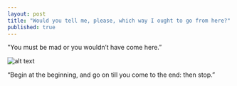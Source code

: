 ```yaml
---
layout: post
title: "Would you tell me, please, which way I ought to go from here?"
published: true
---
```


"You must be mad or you wouldn’t have come here.” 

![alt text](https://s3.amazonaws.com/uploads.hipchat.com/126811/1228666/gMcyZhkQyiEcGM4/IMG_20141204_153420.jpg "Logo Title Text 1")


“Begin at the beginning, and go on till you come to the end: then stop.”
